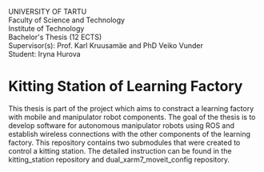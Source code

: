 UNIVERSITY OF TARTU
<br>Faculty of Science and Technology 
<br>Institute of Technology
<br>Bachelor's Thesis (12 ECTS)
<br>Supervisor(s): Prof. Karl Kruusamäe and PhD Veiko Vunder
<br>Student: Iryna Hurova
# Kitting Station of Learning Factory
This thesis is part of the project which aims to constract a learning factory with mobile and manipulator robot components. The goal of the thesis is to develop software for autonomous manipulator robots using ROS and establish wireless connections with the other components of the learning factory. This repository contains two submodules that were created to control a kitting station. The detailed instruction can be found in the kitting_station repository and dual_xarm7_moveit_config repository.
